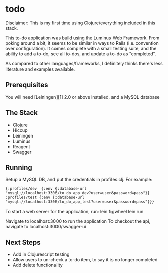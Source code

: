 # todo

Disclaimer: This is my first time using Clojure/everything included in this stack.

This to-do application was build using the Luminus Web Framework. From poking around a bit, it seems to be similar in ways to Rails (i.e. convention over configuration). It comes complete with a small testing suite, and the ability to add a to-do, see all to-dos, and update a to-do as "completed".

As compared to other languages/frameworks, I definitely thinks there's less literature and examples available.

## Prerequisites

You will need [Leiningen][1] 2.0 or above installed, and a MySQL database

## The Stack

* Clojure
* Hiccup
* Leiningen
* Luminus
* Reagent
* Swagger

## Running

Setup a MySQL DB, and put the credentials in profiles.clj. For example:

`{:profiles/dev  {:env {:database-url "mysql://localhost:3306/to_do_app_dev?user=user&password=pass"}}
 :profiles/test {:env {:database-url "mysql://localhost:3306/to_do_app_test?user=user&password=pass"}}}`

To start a web server for the application, run:
	lein figwheel
    lein run

Navigate to localhost:3000 to run the application
To checkout the api, navigate to localhost:3000/swagger-ui

## Next Steps

* Add in Clojurescript testing
* Allow users to un-check a to-do item, to say it is no longer completed
* Add delete functionality

